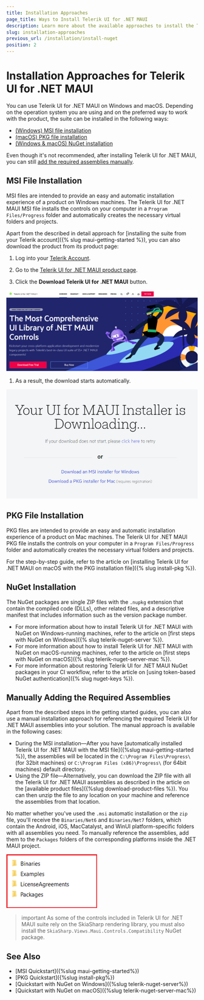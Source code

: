 ```yaml
---
title: Installation Approaches
page_title: Ways to Install Telerik UI for .NET MAUI
description: Learn more about the available approaches to install the Telerik UI for .NET MAUI product files, assemblies, and controls on Windows and macOS by using the MSI or PKG files, or the Telerik NuGet server.
slug: installation-approaches
previous_url: /installation/install-nuget
position: 2
---
```


# Installation Approaches for Telerik UI for .NET MAUI

You can use Telerik UI for .NET MAUI on Windows and macOS. Depending on the operation system you are using and on the preferred way to work with the product, the suite can be installed in the following ways:

* [(Windows) MSI file installation](#msi-file-installation)
* [(macOS) PKG file installation](#pkg-file-installation)
* [(Windows & macOS) NuGet installation](#nuget-installation)

Even though it's not recommended, after installing Telerik UI for .NET MAUI, you can still [add the required assemblies manually](#manually-adding-the-required-assemblies).  

## MSI File Installation

MSI files are intended to provide an easy and automatic installation experience of a product on Windows machines. The Telerik UI for .NET MAUI MSI file installs the controls on your computer in a `Program Files/Progress` folder and automatically creates the necessary virtual folders and projects.

Apart from the described in detail approach for [installing the suite from your Telerik account]({% slug maui-getting-started %}), you can also download the product from its product page:

1. Log into your [Telerik Account](https://www.telerik.com/account/).

1. Go to the [Telerik UI for .NET MAUI product page](https://www.telerik.com/maui-ui).

1. Click the **Download Telerik UI for .NET MAUI** button.

  ![Product page for downloading Telerik UI for .NET MAUI](../images/download_maui2.png)

1. As a result, the download starts automatically.

  ![Your UI for MAUI Installer is downloading... page](../images/downloading-maui.png)

## PKG File Installation

PKG files are intended to provide an easy and automatic installation experience of a product on Mac machines. The Telerik UI for .NET MAUI PKG file installs the controls on your computer in a `Program Files/Progress` folder and automatically creates the necessary virtual folders and projects.

For the step-by-step guide, refer to the article on [installing Telerik UI for .NET MAUI on macOS with the PKG installation file]({% slug install-pkg %}).

## NuGet Installation

The NuGet packages are single ZIP files with the `.nupkg` extension that contain the compiled code (DLLs), other related files, and a descriptive manifest that includes information such as the version package number.

* For more information about how to install Telerik UI for .NET MAUI with NuGet on Windows-running machines, refer to the article on [first steps with NuGet on Windows]({% slug telerik-nuget-server %}).
* For more information about how to install Telerik UI for .NET MAUI with NuGet on macOS-running machines, refer to the article on [first steps with NuGet on macOS]({% slug telerik-nuget-server-mac %}).
* For more information about restoring Telerik UI for .NET MAUI NuGet packages in your CI workflow, refer to the article on [using token-based NuGet authentication]({% slug nuget-keys %}).

## Manually Adding the Required Assemblies

Apart from the described steps in the getting started guides, you can also use a manual installation approach for referencing the required Telerik UI for .NET MAUI assemblies into your solution. The manual approach is available in the following cases:

* During the MSI installation&mdash;After you have [automatically installed Telerik UI for .NET MAUI with the MSI file]({%slug maui-getting-started %}), the assemblies will be located in the `C:\Program Files\Progress\` (for 32bit machines) or `C:\Program Files (x86)\Progress\` (for 64bit machines) default directory.
* Using the ZIP file&mdash;Alternatively, you can download the ZIP file with all the Telerik UI for .NET MAUI assemblies as described in the article on the [available product files]({%slug download-product-files %}). You can then unzip the file to any location on your machine and reference the assemblies from that location.

No matter whether you've used the `.msi` automatic installation or the `zip` file, you'll receive the `Binaries/Net6` and `Binaries/Net7` folders, which contain the Android, iOS, MacCatalyst, and WinUI platform-specific folders with all assemblies you need. To manually reference the assemblies, add them to the `Packages` folders of the corresponding platforms inside the .NET MAUI project.

![.NET MAUI Platforms Packages folders](../images/telerik-ui-for-maui-installation-folder.png)

>important As some of the controls included in Telerik UI for .NET MAUI suite rely on the SkiaSharp rendering library, you must also install the `SkiaSharp.Views.Maui.Controls.Compatibility` NuGet package.

## See Also

* [MSI Quickstart]({%slug maui-getting-started%})
* [PKG Quickstart]({%slug install-pkg%})
* [Quickstart with NuGet on Windows]({%slug telerik-nuget-server%})
* [Quickstart with NuGet on macOS]({%slug telerik-nuget-server-mac%})
